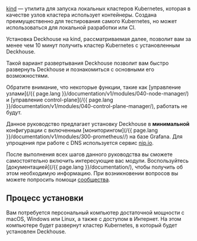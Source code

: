 [kind](https://kind.sigs.k8s.io/) — утилита для запуска локальных кластеров Kubernetes, которая в качестве узлов кластера использует контейнеры. Создана преимущественно для тестирования самого Kubernetes, но может использоваться для локальной разработки или CI.

Установка Deckhouse на kind, рассматриваемая далее, позволит вам за менее чем 10 минут получить кластер Kubernetes с установленным Deckhouse.

Такой вариант развертывания Deckhouse позволит вам быстро развернуть Deckhouse и познакомиться с основными его возможностями.

Обратите внимание, что некоторые функции, такие как [управление узлами](/{{ page.lang }}/documentation/v1/modules/040-node-manager/) и [управление control-plane](/{{ page.lang }}/documentation/v1/modules/040-control-plane-manager/), работать не будут.

Данное руководство предлагает установку Deckhouse в **минимальной** конфигурации с включенным [мониторингом](/{{ page.lang }}/documentation/v1/modules/300-prometheus//) на базе Grafana. Для упрощения при работе с DNS используется сервис [nip.io](https://nip.io).

После выполнения всех шагов данного руководства вы сможете самостоятельно включить интересующие вас модули. Воспользуйтесь [документацией](/{{ page.lang }}/documentation/), чтобы получить об этом необходимую информацию. При возникновении вопросов вы можете попросить помощи [сообщества](/ru/community/about.html).

## Процесс установки

Вам потребуется персональный компьютер достаточной мощности с macOS, Windows или Linux, а также с доступом в Интернет. На этом компьютере будет развернут кластер Kubernetes, в который будет установлен Deckhouse.
